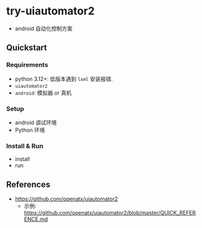 # try-uiautomator2

- android 自动化控制方案

## Quickstart

### Requirements

- python 3.12+: 低版本遇到 `lxml` 安装报错.
- `uiautomator2`
- `android`: 模拟器 or 真机

### Setup

- android 调试环境
- Python 环境

### Install & Run

- install
- run

## References

- https://github.com/openatx/uiautomator2
    - 示例: https://github.com/openatx/uiautomator2/blob/master/QUICK_REFERENCE.md